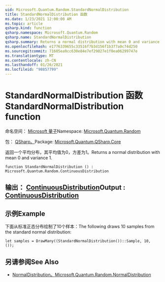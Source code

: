 ```yaml
---
uid: Microsoft.Quantum.Random.StandardNormalDistribution
title: StandardNormalDistribution 函数
ms.date: 1/23/2021 12:00:00 AM
ms.topic: article
qsharp.kind: function
qsharp.namespace: Microsoft.Quantum.Random
qsharp.name: StandardNormalDistribution
qsharp.summary: Returns a normal distribution with mean 0 and variance 1.
ms.openlocfilehash: e1776339655c33516f7b3d156f1b377a0c74d250
ms.sourcegitcommit: 71605ea9cc630e84e7ef29027e1f0ea06299747e
ms.translationtype: MT
ms.contentlocale: zh-CN
ms.lasthandoff: 01/26/2021
ms.locfileid: "98857799"
---
```

# <a name="standardnormaldistribution-function"></a><span data-ttu-id="f6d2d-102">StandardNormalDistribution 函数</span><span class="sxs-lookup"><span data-stu-id="f6d2d-102">StandardNormalDistribution function</span></span>

<span data-ttu-id="f6d2d-103">命名空间： [Microsoft 量子](xref:Microsoft.Quantum.Random)</span><span class="sxs-lookup"><span data-stu-id="f6d2d-103">Namespace: [Microsoft.Quantum.Random](xref:Microsoft.Quantum.Random)</span></span>

<span data-ttu-id="f6d2d-104">包： [QSharp。](https://nuget.org/packages/Microsoft.Quantum.QSharp.Core)</span><span class="sxs-lookup"><span data-stu-id="f6d2d-104">Package: [Microsoft.Quantum.QSharp.Core](https://nuget.org/packages/Microsoft.Quantum.QSharp.Core)</span></span>


<span data-ttu-id="f6d2d-105">返回一个平均分布，其平均值为0，方差为1。</span><span class="sxs-lookup"><span data-stu-id="f6d2d-105">Returns a normal distribution with mean 0 and variance 1.</span></span>

```qsharp
function StandardNormalDistribution () : Microsoft.Quantum.Random.ContinuousDistribution
```


## <a name="output--continuousdistribution"></a><span data-ttu-id="f6d2d-106">输出： [ContinuousDistribution](xref:Microsoft.Quantum.Random.ContinuousDistribution)</span><span class="sxs-lookup"><span data-stu-id="f6d2d-106">Output : [ContinuousDistribution](xref:Microsoft.Quantum.Random.ContinuousDistribution)</span></span>



## <a name="example"></a><span data-ttu-id="f6d2d-107">示例</span><span class="sxs-lookup"><span data-stu-id="f6d2d-107">Example</span></span>

<span data-ttu-id="f6d2d-108">下面从标准正态分布绘制了10个样本：</span><span class="sxs-lookup"><span data-stu-id="f6d2d-108">The following draws 10 samples from the standard normal distribution:</span></span>

```qsharp
let samples = DrawMany((StandardNormalDistribution())::Sample, 10, ());
```

## <a name="see-also"></a><span data-ttu-id="f6d2d-109">另请参阅</span><span class="sxs-lookup"><span data-stu-id="f6d2d-109">See Also</span></span>

- [<span data-ttu-id="f6d2d-110">NormalDistribution。</span><span class="sxs-lookup"><span data-stu-id="f6d2d-110">Microsoft.Quantum.Random.NormalDistribution</span></span>](xref:Microsoft.Quantum.Random.NormalDistribution)